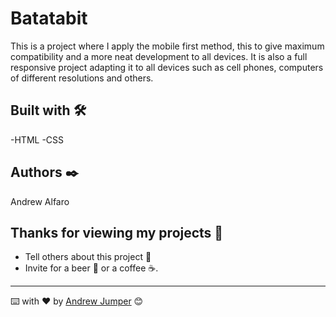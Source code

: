 # Batatabit

This is a project where I apply the mobile first method, this to give maximum compatibility and a more neat development to all devices.
It is also a full responsive project adapting it to all devices such as cell phones, computers of different resolutions and others. 

## Built with 🛠️

-HTML
-CSS

## Authors ✒️

Andrew Alfaro

##  Thanks for viewing my projects 🎁

* Tell others about this project 📢
* Invite for a beer 🍺 or a coffee ☕. 

---
⌨️ with ❤️ by [Andrew Jumper](www.jumper.best) 😊
